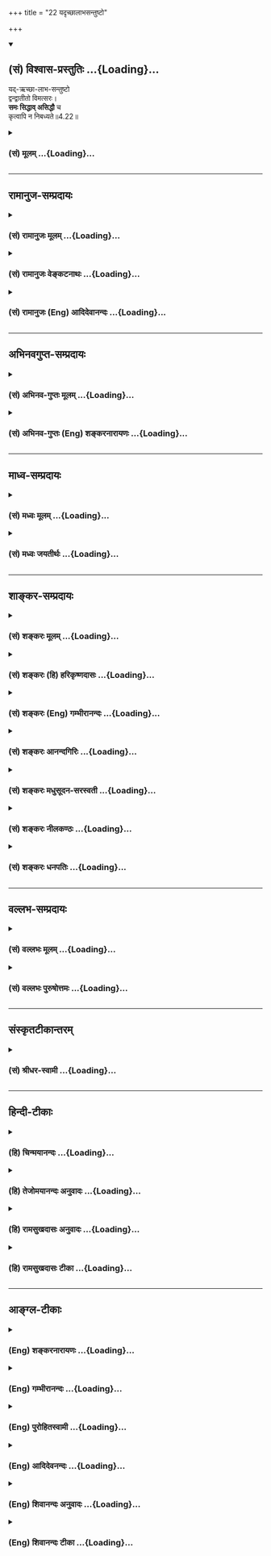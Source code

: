 +++
title = "22 यदृच्छालाभसन्तुष्टो"

+++
<div class="js_include" newlevelforh1="2" title="(सं) विश्वास-प्रस्तुतिः" unfilled url="/mahAbhAratam/vyAsaH/shlokashaH/06-bhIShma-parva/03-bhagavad-gItA-parva/saMskRtam/vishvAsa-prastutiH/04_jnAna-yogaH_brahmArp/22_yadRchChAlAbhasan.md">
<details open><summary><h2>(सं) विश्वास-प्रस्तुतिः ...{Loading}...</h2></summary>

यद्-ऋच्छा-लाभ-सन्तुष्टो  
द्वन्द्वातीतो विमत्सरः।  
**समः सिद्धाव् असिद्धौ** च  
कृत्वापि न निबध्यते॥4.22॥
</details>
</div>
<div class="js_include collapsed" newlevelforh1="3" title="(सं) मूलम्" unfilled url="/mahAbhAratam/vyAsaH/shlokashaH/06-bhIShma-parva/03-bhagavad-gItA-parva/saMskRtam/mUlam/04_jnAna-yogaH_brahmArp/22_yadRchChAlAbhasan.md">
<details><summary><h3>(सं) मूलम् ...{Loading}...</h3></summary>

यदृच्छालाभसन्तुष्टो द्वन्द्वातीतो विमत्सरः।  
समः सिद्धावसिद्धौ च कृत्वापि न निबध्यते।।4.22।।
</details>
</div>


_________________
## रामानुज-सम्प्रदायः
<div class="js_include collapsed" newlevelforh1="3" title="(सं) रामानुजः मूलम्" unfilled url="/mahAbhAratam/vyAsaH/shlokashaH/06-bhIShma-parva/03-bhagavad-gItA-parva/saMskRtam/rAmAnujaH/mUlam/04_jnAna-yogaH_brahmArp/22_yadRchChAlAbhasan.md">
<details><summary><h3>(सं) रामानुजः मूलम् ...{Loading}...</h3></summary>

।।4.22।। यदृच्छोपनतशरीरधारणहेतुवस्तुसन्तुष्टः द्वन्द्वातीतः
यावत्साधनसमाप्त्यवर्जनीयशीतोष्णादिसहः **विमत्सरः**
अनिष्टोपनिपातहेतुभूतस्वकर्मनिरूपेण परेषु विगतमत्सरः **समः सिद्धौ असिद्धौ
च** युद्वादिकर्मसु जयादिसिद्ध्यसिद्ध्योः समचित्तः कर्म एव **कृत्वा अपि**
ज्ञाननिष्ठां विना अपि **न निबध्यते** न संसारं प्रतिपद्यते।

</details>
</div>
<div class="js_include collapsed" newlevelforh1="3" title="(सं) रामानुजः वेङ्कटनाथः" unfilled url="/mahAbhAratam/vyAsaH/shlokashaH/06-bhIShma-parva/03-bhagavad-gItA-parva/saMskRtam/rAmAnujaH/venkaTanAthaH/04_jnAna-yogaH_brahmArp/22_yadRchChAlAbhasan.md">
<details><summary><h3>(सं) रामानुजः वेङ्कटनाथः ...{Loading}...</h3></summary>

  
  
।।4.22।। शारीरं कर्म कुर्वन् 4।21 इत्युक्ते
शरीरधारणार्थद्रव्यार्जनादिष्ववश्यं प्रवृत्तिः स्यात् ततश्चावर्जनीयाः
शस्त्रपातादिशीतोष्णमृदुपरुषादिस्पर्शाः तत्र च प्रवृत्तिविधातिषु क्रोधः
स्यात् विहतायां च प्रवृत्तौ मोघप्रयत्नतया सन्तापो लाभे प्रहर्षश्च
स्यातामिति कर्मयोग एवात्मदर्शनविरोधिसमस्तवैरिणामुत्थापकः प्रसज्यत इति
शङ्कानिरासाय दृष्टफलेष्वसङ्ग उच्यते यदृच्छेति श्लोकेन। तत्र
शरीरधारणाद्यर्थेषु साभिसन्धिकात्यन्तव्यापारनिवृत्तिपरं प्रथमपादं
व्याख्याति यदृच्छोपनतेति। समस्तव्यापारनिवृत्तौ विवक्षितायां
स्वयमुपनतानां निगरणादिव्यापारोऽपि निवृत्तः स्यात् अतो
व्याप्रियमाणस्यैवाभिसन्ध्यादिनिवृत्तिरिह विवक्षिता। एतेन यदा स्वयमेव
यत्किञ्चिच्छरीरधारणवस्त्वागमः तदा ततोऽतिशयितमाधुर्यादिविशिष्टेषु न
प्रवर्तितव्यमित्युपदिष्टं भवति। यावदित्यादिनामात्रास्पर्शास्तु 2।14
इत्यादि पूर्वप्रपञ्चितं स्मारितम्। अनिष्टेत्यादि यथा आतपादिहेतुषु
तपनादिषु स्वकर्मनिरूपणेन न क्रोधः यथा छत्रादिभिरातपनिवारणादिमात्रमेव
क्रियते तावदत्रापि कर्तव्यमिति भावः। युद्धादीत्यादिनासुखदुःखे समे कृत्वा
2।38सिद्ध्यसिद्ध्योः समो भूत्वा 2।48 इत्यादिकं स्मारितम्। कृत्वेत्यस्य
सामर्थ्यात्कर्मैवेत्युक्तम्। बन्धहेतौ सत्यपि न बध्यत इति विरोधव्युदासाय
अपिशब्दतात्पर्यमाह ज्ञाननिष्ठां विनेति।
कर्मयोगानुष्ठानपूर्वकस्वतन्त्रज्ञानयोगं विनाऽपीत्यर्थः। न निबध्यते
इत्यस्य कर्मणैव ज्ञाननिष्ठाफलसिद्धौ तात्पर्यमाहन संसारमिति।  
  

</details>
</div>
<div class="js_include collapsed" newlevelforh1="3" title="(सं) रामानुजः (Eng) आदिदेवानन्दः" unfilled url="/mahAbhAratam/vyAsaH/shlokashaH/06-bhIShma-parva/03-bhagavad-gItA-parva/saMskRtam/rAmAnujaH/english/AdidevAnandaH/04_jnAna-yogaH_brahmArp/22_yadRchChAlAbhasan.md">
<details><summary><h3>(सं) रामानुजः (Eng) आदिदेवानन्दः ...{Loading}...</h3></summary>

4.22 Content with whatever chance may bring for the maintenance of the body; 'rising above the pairs of opposites' means enduring cold, heat and such other experiences until one has completed the practice of Karma Yoga; 'free from ill-will;' i.e., free from ill-will towards others,
seeing his own Karma as the cause of his adversity; 'even-minded in success and failure,' i.e., even-minded at success like victory in war,
etc., and failure therein - such a person 'is not bound,' i.e., he does not fall into Samsara, though devoted to action without any exclusive practice of Jnana Yoga.

</details>
</div>


_________________
## अभिनवगुप्त-सम्प्रदायः
<div class="js_include collapsed" newlevelforh1="3" title="(सं) अभिनव-गुप्तः मूलम्" unfilled url="/mahAbhAratam/vyAsaH/shlokashaH/06-bhIShma-parva/03-bhagavad-gItA-parva/saMskRtam/abhinava-guptaH/mUlam/04_jnAna-yogaH_brahmArp/22_yadRchChAlAbhasan.md">
<details><summary><h3>(सं) अभिनव-गुप्तः मूलम् ...{Loading}...</h3></summary>

।।4.22।। यदृच्छेति। कृत्वापि न निबध्यते। कर्मकर्तरि प्रयोगः। स्वयमेव हि
आत्मानं बध्नाति फलवासनाकालुष्यमुपाददानः +++(N उपाददानः गृह्णानः)+++ इत्यर्थः
+++(S omits इत्यर्थः)+++। अन्यथा जडानां कर्मणां बन्धने स्वातन्त्र्यं न तथा
हृदयंगमम्।

</details>
</div>
<div class="js_include collapsed" newlevelforh1="3" title="(सं) अभिनव-गुप्तः (Eng) शङ्करनारायणः" unfilled url="/mahAbhAratam/vyAsaH/shlokashaH/06-bhIShma-parva/03-bhagavad-gItA-parva/saMskRtam/abhinava-guptaH/english/shankaranArAyaNaH/04_jnAna-yogaH_brahmArp/22_yadRchChAlAbhasan.md">
<details><summary><h3>(सं) अभिनव-गुप्तः (Eng) शङ्करनारायणः ...{Loading}...</h3></summary>

4.22 Yadrccha-etc. He does not get bound even when he acts : Here
nibadhyate 'gets bound' is a usage of transitive verb with its object
functioning as the subject. \[Hence\] the meaning is : The Self binds
Itself by undertaking the dirt of mental impressions for fruits \[of
action\]. Otherwise \[the usage would amount to attribute\] freedom of
actions to the insentient in binding \[the Self\] - a proposition which
is not a very happy one.

</details>
</div>


_________________
## माध्व-सम्प्रदायः
<div class="js_include collapsed" newlevelforh1="3" title="(सं) मध्वः मूलम्" unfilled url="/mahAbhAratam/vyAsaH/shlokashaH/06-bhIShma-parva/03-bhagavad-gItA-parva/saMskRtam/madhvaH/mUlam/04_jnAna-yogaH_brahmArp/22_yadRchChAlAbhasan.md">
<details><summary><h3>(सं) मध्वः मूलम् ...{Loading}...</h3></summary>

।।4.22।। यतचित्तात्मनो लक्षणमाह यदृच्छालाभेति। कथं द्वन्द्वातीतत्वं इति
आह समः सिद्धाविति।

</details>
</div>
<div class="js_include collapsed" newlevelforh1="3" title="(सं) मध्वः जयतीर्थः" unfilled url="/mahAbhAratam/vyAsaH/shlokashaH/06-bhIShma-parva/03-bhagavad-gItA-parva/saMskRtam/madhvaH/jayatIrthaH/04_jnAna-yogaH_brahmArp/22_yadRchChAlAbhasan.md">
<details><summary><h3>(सं) मध्वः जयतीर्थः ...{Loading}...</h3></summary>

।।4.22।। कामादिवर्जने यदृच्छालाभसन्तुष्टत्वादिकमर्थात्सिद्धम्
तत्किमर्थमुच्यत इत्यत आह **यते**ति। द्वन्द्वातीत इत्युक्तमेवसमः
सिद्धावसिद्धौ च इत्यनेनोच्यत इत्यत आह **कथमि**ति किम्प्रकारकं इत्यर्थः।
इति जिज्ञासायामिति शेषः। व्याख्यानव्याख्येयत्वेन न पुनरुक्तिदोष
इत्यर्थः।

</details>
</div>


_________________
## शाङ्कर-सम्प्रदायः
<div class="js_include collapsed" newlevelforh1="3" title="(सं) शङ्करः मूलम्" unfilled url="/mahAbhAratam/vyAsaH/shlokashaH/06-bhIShma-parva/03-bhagavad-gItA-parva/saMskRtam/shankaraH/mUlam/04_jnAna-yogaH_brahmArp/22_yadRchChAlAbhasan.md">
<details><summary><h3>(सं) शङ्करः मूलम् ...{Loading}...</h3></summary>

।।4.22)**यदृच्छालाभसंतुष्टः** अप्रार्थितोपनतो लाभो यदृच्छालाभः तेन
संतुष्टः संजातालंप्रत्ययः। **द्वन्द्वातीतः** द्वन्द्वैः शीतोष्णादिभिः
हन्यमानोऽपि अविषण्णचित्तः द्वन्द्वातीतः उच्यते। **विमत्सरः** विगतमत्सरः
निर्वैरबुद्धिः **समः** तुल्यः यदृच्छालाभस्य **सिद्धौ** **असिद्धौ च।** यः
एवंभूतो यतिः अन्नादेः शरीरस्थितिहेतोः लाभालाभयोः समः हर्षविषादवर्जितः
कर्मादौ अकर्मादिदर्शी यथाभूतात्मदर्शननिष्ठः सन् शरीरस्थितिमात्रप्रयोजने
भिक्षाटनादिकर्मणि शरीरादिनिर्वर्त्ये नैव किञ्चित् करोम्यहम् गुणा गुणेषु
वर्तन्ते (गीता 3.28) इत्येवं सदा संपरिचक्षाणः आत्मनः कर्तृत्वाभावं
पश्यन्नैव किञ्चित् भिक्षाटनादिकं कर्म करोति लोकव्यवहारसामान्यदर्शनेन तु
लौकिकैः आरोपितकर्तृत्वे भिक्षाटनादौ कर्मणि कर्ता भवति। स्वानुभवेन तु
शास्त्रप्रमाणादिजनितेन अकर्तैव। स एवं पराध्यारोपितकर्तृत्वः
शरीरस्थितिमात्रप्रयोजनं भिक्षाटनादिकं कर्म **कृत्वापि** न **निबध्यते**
बन्धहेतोः कर्मणः सहेतुकस्य ज्ञानाग्निना दग्धत्वात् इति उक्तानुवाद एव
एषः।।  
  
त्यक्त्वा कर्मफलासङ्गम् (गीता 4.20) इत्यनेन श्लोकेन यः प्रारब्धकर्मा सन्
यदा निष्क्रियब्रह्मात्मदर्शनसंपन्नः स्यात् तदा तस्य आत्मनः
कर्तृकर्मप्रयोजनाभावदर्शिनः कर्मपरित्यागे प्राप्ते कुतश्चिन्निमित्तात्
तदसंभवे सति पूर्ववत् तस्मिन् कर्मणि अभिप्रवृत्तस्य अपि नैव किञ्चित्
करोति सः इति कर्माभावः प्रदर्शितः। यस्य एवं कर्माभावो दर्शितः तस्यैव

</details>
</div>
<div class="js_include collapsed" newlevelforh1="3" title="(सं) शङ्करः (हि) हरिकृष्णदासः" unfilled url="/mahAbhAratam/vyAsaH/shlokashaH/06-bhIShma-parva/03-bhagavad-gItA-parva/saMskRtam/shankaraH/hindI/harikRShNadAsaH/04_jnAna-yogaH_brahmArp/22_yadRchChAlAbhasan.md">
<details><summary><h3>(सं) शङ्करः (हि) हरिकृष्णदासः ...{Loading}...</h3></summary>

।।4.22।। जिसने समस्त संग्रहका त्याग कर दिया है ऐसे संन्यासीके पास
शरीरनिर्वाहके कारणरूप अन्नादिका संग्रह नहीं होता इसलिये उसको
याचनादिद्वारा शरीरनिर्वाह करनेकी योग्यता प्राप्त हुई। इसपर बिना याचना
किये बिना संकल्पके अथवा बिना इच्छा किये प्राप्त हुए इत्यादि वचनोंसे जो
शास्त्रमें संन्यासीके शरीरनिर्वाहके लिये अन्नादिकी प्राप्तिके द्वार
बतलाये गये हैं उनको प्रकट करते हुए कहते हैं जो बिना माँगे अपनेआप मिले
हुए पदार्थसे संतुष्ट है अर्थात् उसीमें जिसके मनका यह भाव हो जाता है
कियही पर्याप्त है जो द्वन्द्वोंसे अतीत है अर्थात् शीतउष्ण आदि
द्वन्द्वोंसे सताये जानेपर भी जिसके चित्तमें विषाद नहीं होता जो ईर्ष्यासे
रहित अर्थात् निर्वैरबुद्धिवाला है और जो अपनेआप प्राप्त हुए लाभकी
सिद्धिअसिद्धिमें भी सम रहता है जो ऐसा शरीरस्थितिके हेतुरूप अन्नादिके
प्राप्त होने या न होनेमें भी हर्षशोकसे रहित समदर्शी है और कर्मादिमें
अकर्मादि देखनेवाला यथार्थ आत्मदर्शननिष्ठ एवं शरीरस्थितिमात्रके लिये किये
जानेवाले और शरीरादिद्वारा होनेवाले भिक्षाटनादि कर्मोंमें भी मैं कुछ नहीं
करता गुण ही गुणोंमें बर्त रहे हैं इस प्रकार सदा देखनेवाला है वह यति
अपनेमें कर्तापनका अभाव देखनेसे अर्थात् आत्माको अकर्ता समझ लेनेसे
वास्तवमें भिक्षाटनादि कुछ भी कर्म नहीं करता है। ऐसा पुरुष लोकव्यवहारकी
साधारण दृष्टिसे तो सांसारिक पुरुषोंद्वारा आरोपित किये हुए कर्तापनके कारण
भिक्षाटनादि कर्मोंका कर्ता होता है। परंतु शास्त्रप्रमाण आदिसे उत्पन्न
अपने अनुभवसे ( वस्तुतः ) वह अकर्ता ही रहता है। इस प्रकार दूसरोंद्वारा
जिसपर कर्तापनका अध्यारोप किया गया है ऐसा वह पुरुष शरीरनिर्वाहमात्रके
लिये किये जानेवाले भिक्षाटनादि कर्मोंको करता हुआ भी नहीं बँधता क्योंकि
ज्ञानरूप अग्निद्वारा उसके ( समस्त ) बन्धनकारक कर्म हेतुसहित भस्म हो चुके
हैं। यह पहले कहे हुएका ही अनुवादमात्र है।

</details>
</div>
<div class="js_include collapsed" newlevelforh1="3" title="(सं) शङ्करः (Eng) गम्भीरानन्दः" unfilled url="/mahAbhAratam/vyAsaH/shlokashaH/06-bhIShma-parva/03-bhagavad-gItA-parva/saMskRtam/shankaraH/english/gambhIrAnandaH/04_jnAna-yogaH_brahmArp/22_yadRchChAlAbhasan.md">
<details><summary><h3>(सं) शङ्करः (Eng) गम्भीरानन्दः ...{Loading}...</h3></summary>

4.22 Yadrccha-labha-santustah, remaining satisfied with what comes
unasked for-yadrccha-labha means coming to possess something without
having prayed for it; feeling contented with that-.
Dvandva-atitah,having transcended the dualities-one is said to be beyond
dualities when his mind is not distressed even when afflicted by such
opposites as heat and cold, etc.-. Vimatsarah, being free from spite,
from the idea of enmity; and samah, eipoised; siddhau ca asiddhau, is
success and failure, with regard to things that come unasked for-. The
monk who is such, who is eipoised, not delighted or sorrowful in getting
or not getting food etc. for the sustenance of the body, who sees
inaction etc. in action etc., who is ever poised in the realization of
the Self as It is, who, with regard to the activities accomplished by
the body etc. in the course of going about for alms etc. for the bare
maintenance of the body, is ever clearly conscious of the fact, 'I
certainly do not anything; the organs act on the objects of the organs'
(see 5.8; 3.28), he, realizing the absence of agentship in the Self,
certainly does not do any actions like going about for alms etc. But
when, abserving similarly with common human behaviour, agentship is
attributed to him by ordinary poeple, then he (apparently) becomes an
agent with regard to such actions as moving about for alms etc. However,
from the standpoint of his own realization which has arisen from the
valid means of knowledge presented in the scriptures, he is surely not
an agent. He, to whom is thus ascribed agentship by others, na
nibadhyate, is not bound; api, even; krtva, by performing such actions
as moving about for alms merely for the maintenance of the body, because
action which is a source of bondage has been burnt away along with its
cause by the fire of wisdom. Thus, this is only a restatement of what
has been said earilier. When a person who has already started works
becomes endowed with the realization of the identity of the Self with
the actionless Brahman, then it follows that in the case of that man,
who has experienced the absence of agentship, actions and purposes in
the Self, actions become relinished. But if this becomes impossible for
some reason and he continues to be engaged in those acitons as before,
still he certainly does not do anything. This absence of action has been
shown in the verse, 'Having given up attachment to the results of
action৷৷.' (20). Of that very person with regard to whom has been shown
the absence of aciton-

</details>
</div>
<div class="js_include collapsed" newlevelforh1="3" title="(सं) शङ्करः आनन्दगिरिः" unfilled url="/mahAbhAratam/vyAsaH/shlokashaH/06-bhIShma-parva/03-bhagavad-gItA-parva/saMskRtam/shankaraH/AnandagiriH/04_jnAna-yogaH_brahmArp/22_yadRchChAlAbhasan.md">
<details><summary><h3>(सं) शङ्करः आनन्दगिरिः ...{Loading}...</h3></summary>

।।4.22।। पूर्वश्लोकेन संगतिं दर्शयन्नुत्तरश्लोकमुत्थापयति **त्यक्तेति।**
अन्नादेरित्यादिशब्देन पादुकाच्छादनादि गृह्यते याचनादिनेत्यादिपदेन
सेवाकृष्याद्युपादीयते भिक्षाटनार्थमुद्योगात्प्राक्काले केनापि योग्येन
निवेदितं भैक्ष्यमयाचितमभिशस्तं पतितं च वर्जयित्वा संकल्पमन्तरेण पञ्चभ्यः
सप्तभ्यो वा गृहेभ्यः समानीतं भैक्ष्यमसंक्लृप्तसिद्धमन्नं भक्तजनैः
स्वसमीपमुपानीतमुपपन्नं यदृच्छया। स्वकीयप्रयत्नव्यतिरेकेणेति यावत्।
आदिशब्देनमाधूकरमसंक्लृप्तं प्राक्प्रणीतमयाचितम्। तत्तत्कालोपपन्नं च
भैक्ष्यं पञ्चविधं स्मृतम् इत्यादि गृह्यते। आविष्कुर्वन्निदं वाक्यमाहेति
योजनीयम्। परोत्कर्षामर्षपूर्विका स्वस्योत्कर्षाभिवाञ्छा विगता यस्मादिति
व्युत्पत्तिमाश्रित्य विवक्षितमर्थमाह **निर्वैरेति।** संक्षेपतो
दर्शितमर्थं विशदयति **य एवंभूत इति।** तथापि प्रकृतस्य यतेर्भिक्षाटनादौ
कर्तृत्वं प्रतिभाति तदभावे भिक्षाटनाद्यभावेन
जीवनाभावप्रसङ्गादित्याशङ्क्याह **लोकेति।** लौकिकैरविवेकिभिः सह
व्यवहारस्य स्नानाचमनभोजनादिलक्षणस्य विदुषापि सामान्येन दर्शनात्तदनुसारेण
लौकिकैरध्यारोपितकर्तृत्वभोक्तृत्वाद्विद्वानपि लोकदृष्ट्या भिक्षाटनादौ
कर्तृत्वमनुभवतीत्यर्थः। कथं तर्हि तस्याकर्तृत्वं तत्राह
**स्वानुभवेनेति।** यदृच्छेत्यादिपादत्रयं व्याख्याय
कृत्वापीत्यादिचतुर्थपादं व्याचष्टे **स** **एवमिति।** भिक्षाटनादिना
प्रातिभासिकेन कर्मणा विदुषो बद्धत्वाभावेऽपि कर्मान्तरेण निबद्धत्वं
भविष्यतीत्याशङ्क्याह **बन्धेति।** ज्ञानाग्निदग्धत्वादित्येवं शारीरं
केवलमित्यादावुक्तस्यायमनुवाद इति योजना। यथोक्तस्य कर्मणो युक्त्या
महाविरोधाभ्युपगमसूचनार्थोऽपिशब्दः।

</details>
</div>
<div class="js_include collapsed" newlevelforh1="3" title="(सं) शङ्करः मधुसूदन-सरस्वती" unfilled url="/mahAbhAratam/vyAsaH/shlokashaH/06-bhIShma-parva/03-bhagavad-gItA-parva/saMskRtam/shankaraH/madhusUdana-sarasvatI/04_jnAna-yogaH_brahmArp/22_yadRchChAlAbhasan.md">
<details><summary><h3>(सं) शङ्करः मधुसूदन-सरस्वती ...{Loading}...</h3></summary>

।।4.22।। त्यक्तसर्वपरिग्रहस्य यतेः शरीरस्थितिमात्रप्रयोजनं
कर्माभ्यनुज्ञातं
तत्रान्नाच्छादनादिव्यतिरेकेणशरीरस्थितेरसंभवाद्याञ्चादिनापि
स्वप्रयत्नेनान्नादिकं संपाद्यमिति प्राप्ते नियमायाह
शास्त्राननुमतप्रयत्नव्यतिरेको यदृच्छा तयैव यो लाभोऽन्नाच्छादनादेः
शास्त्रानुमतस्य स यदृच्छालाभस्तेन संतुष्टस्तदधिकतृष्णारहितः। तथाच
शास्त्रंभैक्षं चरेत् इति प्रकृत्यअयाचितसंक्लृप्तमुपपन्नं यदृच्छया इति
याञ्चासंकल्पादिप्रयत्नं वारयति। मनुरपिनचोत्पातनिमित्ताभ्यां न
नक्षत्राङ्गविद्यया। नानुशासनवादाभ्यां भिक्षां लिप्सेत कर्हिचित्।। इति।
यतयो भिक्षार्थं ग्रामं विशन्तीत्यादिशास्त्रानुमतस्तु प्रयत्नः कर्तव्य
एव। एवं लब्धव्यमपि शास्त्रनियतमेवकौपीनयुगलं वासः कन्थां शीतनिवारिणीम्।
पादुके चापि गृह्णीयात्कुर्यान्नान्यस्य संग्रहम्।। इत्यादि। एवमन्यदपि
विधिनिषेधरूपं शास्त्रमूह्यम्। ननु स्वप्रयत्नमन्तरेणालाभे
शीतोष्णादिपीडितः कथं जीवेदतआह द्वन्द्वातीतः द्वन्द्वानि
क्षुत्पिपासाशीतोष्णवर्षादीनि अतीतोऽतिक्रान्तः समाधिदशायां
तेषामस्फुरणात्। व्युत्थानदशायां स्फुरणेऽपि
परमानन्दाद्वितीयाकर्त्रभोक्त्रात्मप्रत्ययेन बाधात्
तैऽर्द्वन्द्वैरुपहन्यमानोऽप्यक्षुभितचित्तः। अतएव परस्य लाभे स्वस्यालाभे
च विमत्सरः। परोत्कर्षासहनपूर्विका स्वोत्कर्षवाञ्छा
मत्सरस्तद्रहितोऽद्वितीयात्मदर्शनेन निर्वैरबुद्धिः। अतएव समस्तुल्यो
यदृच्छालाभस्य सिद्धावसिद्धौ च सिद्धौ न हृष्टः नाप्यसिद्धौ विषण्णः स
स्वानुभवेनाकर्तैव परैरारोपितकर्तृत्वः शरीरस्थितिमात्रप्रयोजनं
भिक्षाटनादिरूपं कर्म कृत्वापि न निबध्यते बन्धहेतोः सहेतुकस्य कर्मणो
ज्ञानाग्निना दग्धत्वादिति पूर्वोक्तानुवादः।

</details>
</div>
<div class="js_include collapsed" newlevelforh1="3" title="(सं) शङ्करः नीलकण्ठः" unfilled url="/mahAbhAratam/vyAsaH/shlokashaH/06-bhIShma-parva/03-bhagavad-gItA-parva/saMskRtam/shankaraH/nIlakaNThaH/04_jnAna-yogaH_brahmArp/22_yadRchChAlAbhasan.md">
<details><summary><h3>(सं) शङ्करः नीलकण्ठः ...{Loading}...</h3></summary>

।।4.22।। ननु सपरिग्रहः कुटुम्बभरणव्यग्रतया कथं
वित्तव्ययायाससाध्यान्यग्निहोत्रादीन्यनुतिष्ठेदित्याशङ्क्याह
**यदृच्छेति।** यदृच्छया अप्रार्थितोपनतो लाभो यदृच्छालाभस्तेन संतुष्टः।
तथाहि ऋतामृताभ्यां जीवनं ब्राह्मणस्य विधाय व्याख्यातंऋतमुञ्छशिलं
प्रोक्तममृतं स्यादयाचितम् इति। द्वन्द्वातीतो बहुलाभेऽलाभे वा
सुखदुःखाद्यतीतः। विमत्सरः परस्य लाभं दृष्ट्वा संतापहीनः। समो
यदृच्छालाभेनैवेष्टिपशुचातुर्मास्यादेर्नित्यकर्मणः सिद्धावसिद्धौ वा समो
निर्विकार एवंभूत इष्ट्यादीनि कृत्वापि तत्फलेन स्वर्गादिना न निबध्यते।
अपिशब्दात्तज्जेन प्रत्यवायेन न निबध्यते। बन्धहेतोः
कर्मणस्तत्त्वज्ञानेनैव दाहात्। तथा च
स्मृतिःन्यायागतधनस्तत्त्वज्ञाननिष्ठोऽतिथिप्रियः। श्राद्धकृत्सत्यवादी च
गृहस्थोऽपि विमुच्यते। इति। भाष्ये त्वयं श्लोकः संन्यासिपरत्वेनैव
व्याख्यातः।

</details>
</div>
<div class="js_include collapsed" newlevelforh1="3" title="(सं) शङ्करः धनपतिः" unfilled url="/mahAbhAratam/vyAsaH/shlokashaH/06-bhIShma-parva/03-bhagavad-gItA-parva/saMskRtam/shankaraH/dhanapatiH/04_jnAna-yogaH_brahmArp/22_yadRchChAlAbhasan.md">
<details><summary><h3>(सं) शङ्करः धनपतिः ...{Loading}...</h3></summary>

।।4.22।। ननु त्यक्तसर्वपरिग्रहस्य यतेः अन्नादेः शरीरस्थितिहेतोः
परिग्रहाभावात् याचनादिना शरीरस्थितिः
कर्तव्येत्याशङ्क्यअयाचितमसंक्लृप्तमुपपन्नं यदृच्छया इति
वचनानुरोधेनोत्तरमाह **यदृच्छेति।** अप्रार्थितोऽप्रयत्नो लाभो यदृच्छालाभः
तेन संतुष्टः संजातालंप्रत्ययः। द्वन्द्वैः शीतोष्णादिभिः
स्वप्रयत्नमन्तरेण वस्त्राद्यलाभे पीड्यमानोऽप्यखिन्नचित्तः द्वन्द्वातीतः
अतएव परस्य कौपीनाच्छादनलाभेन परोत्कर्षासहनरुपमंत्सरशून्यः। निर्वैर
इत्यर्थः। समस्तुल्यो यदृच्छालाभस्य सिद्धावसिद्धौ च हर्षविषादरहित
इत्यर्थः। यतयो भिक्षार्थं ग्रामं प्रविशन्तिविधूमे सन्नमुसले व्यङ्गारे
भुक्तवज्जने। अतीत पात्रसंचारे भिक्षां लिप्सेत वै मुनिः। कौपीनयुगुलं वासः
कन्थां शीतनिवारिणीम्। पादुके चापि गृह्णीयात्कुर्यान्नान्यस्य संग्रहम्।।
इत्यादिशास्त्राल्लोकदृष्ट्या भिक्षाटनादिकं शरीरस्थितिमात्रप्रयोजनं कर्म
कृत्वापि कर्मादावकर्मादिदर्शी यथा भूतात्मज्ञाननिष्ठः कृत्वापि न निबध्यते
बन्धहेतोः सहेतुकस्य कर्मणः ज्ञानाग्निना दग्धत्वादित्युक्तानुवादः।
यत्त्वन्ये ननु सपरिग्रहः कुटुम्बभरणव्यग्रचित्ततया कथं
व्ययायासमाध्याग्निहोत्रादीन्यनुतिष्ठेदित्याशङ्क्याह। यदृच्छालाभसंतुष्टः
द्वन्द्वातीतो बहुलाभेऽलाभे वा सुखदुःखाद्यतीतः परस्य लाभं दृष्टवा
संतापहीनः समः यदृच्छालाभेनैव इष्टिपशुचातुर्मास्यादेर्नित्यात्कर्मणः
सिद्धावसिद्धौ च समः निर्विकारः एवंभूत इष्ट्यादीनि कृत्वापि तन्मूलेन
स्वर्गादिना न निबध्यते। अपिशब्दात्तज्जेन प्रत्यवायेन न निबध्यते।
बन्धहेतोः कर्मणस्तत्त्वज्ञानेनैव दाहात्। तथाच
स्मृतिःन्यायागतधनस्तत्त्वज्ञाननिष्ठोऽतिथिप्रियः। श्राद्धकृत्सत्यवादी च
गृहस्थोऽपि विमुच्यते।। इति व्याचख्युः तदसंगतम्। उक्तरीत्या
त्यक्तसर्वपरिग्रहस्य यतेः पूर्वश्लोकेन
वर्णनौचित्येनैवमुत्थापनस्यानौचित्यात्। शङ्कानुरुपस्य
श्लोकाक्षरैरुत्तरस्याप्रतीतेश्च। तस्मादनेन श्लोकेन परिग्रहरहितस्यैव
वर्णनं न्याय्यमिति दिक्।

</details>
</div>


_________________
## वल्लभ-सम्प्रदायः
<div class="js_include collapsed" newlevelforh1="3" title="(सं) वल्लभः मूलम्" unfilled url="/mahAbhAratam/vyAsaH/shlokashaH/06-bhIShma-parva/03-bhagavad-gItA-parva/saMskRtam/vallabhaH/mUlam/04_jnAna-yogaH_brahmArp/22_yadRchChAlAbhasan.md">
<details><summary><h3>(सं) वल्लभः मूलम् ...{Loading}...</h3></summary>

।।4.22।। यतः यदृच्छेति। सिद्धावसिद्धौ च सम इति पूर्वोक्तसाङ्ख्ययोगार्थः
प्रदर्शितः न निबद्ध्यत इति अकर्मत्वं सूचितम्।

</details>
</div>
<div class="js_include collapsed" newlevelforh1="3" title="(सं) वल्लभः पुरुषोत्तमः" unfilled url="/mahAbhAratam/vyAsaH/shlokashaH/06-bhIShma-parva/03-bhagavad-gItA-parva/saMskRtam/vallabhaH/puruShottamaH/04_jnAna-yogaH_brahmArp/22_yadRchChAlAbhasan.md">
<details><summary><h3>(सं) वल्लभः पुरुषोत्तमः ...{Loading}...</h3></summary>

  
  
।।4.22।। अथ उत्कृष्टज्ञानेऽपि फलेच्छारहितं कर्म न बन्धकमित्याह यदृच्छेति।
यदृच्छालाभसन्तुष्टः भगवदिच्छालाभसन्तुष्ट द्वन्द्वातीतः सुखदुःखसमः
विमत्सरः दुष्टवचनजक्षोभादिरहितः सिद्धौ यथोक्तकर्मसिद्धौ
फलोन्मुखत्वादानन्दरहितः च पुनः असिद्धौ फलोन्मुखत्वाद्दुःखरहितः समः कर्म
कृत्वाऽपि तेन कर्मणा न निबद्ध्यते।  
  

</details>
</div>


_________________
## संस्कृतटीकान्तरम्
<div class="js_include collapsed" newlevelforh1="3" title="(सं) श्रीधर-स्वामी" unfilled url="/mahAbhAratam/vyAsaH/shlokashaH/06-bhIShma-parva/03-bhagavad-gItA-parva/saMskRtam/shrIdhara-svAmI/04_jnAna-yogaH_brahmArp/22_yadRchChAlAbhasan.md">
<details><summary><h3>(सं) श्रीधर-स्वामी ...{Loading}...</h3></summary>

।।4.22।। किंच **यदृच्छेति।** अप्रार्थितोपस्थितो लाभो यदृच्छालाभः। तेन
संतुष्टः। द्वन्द्वानि शीतोष्णादीन्यतीतोऽतिक्रान्तः। तत्सहनशील इत्यर्थः।
विमत्सरो निर्वैरः। यदृच्छालाभस्यापि सिद्धावसिद्धौ च समो हर्षविषादरहितः।
य एवंभूतः स पूर्वोत्तरभूमिकयोर्यथायथं विहितं स्वाभाविकं वा कर्म कृत्वापि
न बन्धं प्राप्नोति।

</details>
</div>


_________________
## हिन्दी-टीकाः
<div class="js_include collapsed" newlevelforh1="3" title="(हि) चिन्मयानन्दः" unfilled url="/mahAbhAratam/vyAsaH/shlokashaH/06-bhIShma-parva/03-bhagavad-gItA-parva/hindI/chinmayAnandaH/04_jnAna-yogaH_brahmArp/22_yadRchChAlAbhasan.md">
<details><summary><h3>(हि) चिन्मयानन्दः ...{Loading}...</h3></summary>

।।4.22।। अहंकार से परे आत्मस्वरूप में स्थित पुरुष इच्छा तथा फलासक्ति से
प्रेरित होकर कर्म नहीं करता। कर्मों को करने से प्राप्त फल से ही वह
सन्तुष्ट रहता है। अहंकाररहित अवस्था का अर्थ है अन्तकरण पर पूर्ण संयम।
स्वभाविक ही शीतउष्ण सिद्धिअसिद्धि सुखदुख इत्यादि द्वन्द्वात्मक अनुभव उसे
व्यथित नहीं कर सकते क्योंकि वे सब मन की बाह्यजगत् के साथ होने वाली
प्रतिक्रियायें मात्र हैं। मन के प्रभावहीन होने पर बुद्धि अपने पूर्वाग्रह
ईर्ष्या और मत्सर आदि से ज्ञानी पुरुष को प्रभावित नहीं कर सकती। सामान्यत
सिद्धि में हमें हर्षातिरेक और असिद्धि में अत्यन्त विषाद होता है। परन्तु
जब अविद्याजनित अहंकार पूर्णरूप से दैवी स्वरूप को प्राप्त हो जाता है तब
वह पुरुष सफलता और असफलता में समान भाव से स्थित रहता है। ऐसा ज्ञानी पुरुष
कर्म करके भी कर्मफलों से नहीं बंधता। जब आत्मज्ञानी पुरुष हमारे मध्य रहता
हुआ कर्म करता है तब उसका व्यवहार सामान्य जनों के समान ही प्रतीत होता है
तथापि उसके कर्मों में एक विशेष शक्ति और प्रभाव दिखाई पड़ता है जो उसे
कर्मक्षेत्र में सामान्य से कहीं अधिक सफलता प्रदान करता है। श्रीकृष्ण के
कथनानुसार ऐसे पुरुष को कर्मों का बंधन नहीं होता। सामान्य जनों को ज्ञानी
पुरुष की इस उपलब्धि को समझने में कठिनाई होती है। जिस दैवी प्रेरणा एवं
भावना से ज्ञानी पुरुष जगत् में कर्म करता है उसका वर्णन भगवान् अगले
श्लोकों में करते हैं

</details>
</div>
<div class="js_include collapsed" newlevelforh1="3" title="(हि) तेजोमयानन्दः अनुवादः" unfilled url="/mahAbhAratam/vyAsaH/shlokashaH/06-bhIShma-parva/03-bhagavad-gItA-parva/hindI/tejomayAnandaH/anuvAdaH/04_jnAna-yogaH_brahmArp/22_yadRchChAlAbhasan.md">
<details><summary><h3>(हि) तेजोमयानन्दः अनुवादः ...{Loading}...</h3></summary>

।।4.22।। यदृच्छया (अपने आप) जो कुछ प्राप्त हो उसमें ही सन्तुष्ट रहने
वाला, द्वन्द्वों से अतीत तथा मत्सर से रहित, सिद्धि व असिद्धि में समभाव
वाला पुरुष कर्म करके भी नहीं बन्धता है।।

</details>
</div>
<div class="js_include collapsed" newlevelforh1="3" title="(हि) रामसुखदासः अनुवादः" unfilled url="/mahAbhAratam/vyAsaH/shlokashaH/06-bhIShma-parva/03-bhagavad-gItA-parva/hindI/rAmasukhadAsaH/anuvAdaH/04_jnAna-yogaH_brahmArp/22_yadRchChAlAbhasan.md">
<details><summary><h3>(हि) रामसुखदासः अनुवादः ...{Loading}...</h3></summary>

।।4.22।। जो (कर्मयोगी) फल की इच्छा के बिना, अपने-आप जो कुछ मिल जाय,
उसमें सन्तुष्ट रहता है और जो ईर्ष्यासे रहित, द्वन्द्वोंसे अतीत तथा
सिद्धि और असिद्धिमें सम है, वह कर्म करते हुए भी उससे नहीं बँधता।

</details>
</div>
<div class="js_include collapsed" newlevelforh1="3" title="(हि) रामसुखदासः टीका" unfilled url="/mahAbhAratam/vyAsaH/shlokashaH/06-bhIShma-parva/03-bhagavad-gItA-parva/hindI/rAmasukhadAsaH/TIkA/04_jnAna-yogaH_brahmArp/22_yadRchChAlAbhasan.md">
<details><summary><h3>(हि) रामसुखदासः टीका ...{Loading}...</h3></summary>

4.22।।***व्याख्या--*'यदृच्छालाभसंतुष्टः'--**कर्मयोगी निष्कामभावपूर्वक
साङ्गोपाङ्ग रीतिसे सम्पूर्ण कर्तव्य-कर्म करता है। फल-प्राप्तिका उद्देश्य
न रखकर कर्म करनेपर फलके रूपमें उसे अनुकूलता या प्रतिकूलता, लाभ या हानि,
मान या अपमान, स्तुति या निन्दा आदि जो कुछ मिलता है, उससे उसके
अन्तःकरणमें कोई असन्तोष पैदा नहीं होता। जैसे, वह व्यापार करता है तो उसे
व्यापारमें लाभ हो अथवा हानि उसके अन्तःकरणपर उसका कोई असर नहीं पड़ता। वह
हरेक परिस्थितिमें समानरूपसे सन्तुष्ट रहता है; क्योंकि उसके मनमें फलकी
इच्छा नहीं होती। तात्पर्य यह है कि व्यापारमें उसे लाभ-हानिका ज्ञान तो
होता है तथा वह उसके अनुसार यथोचित चेष्टा भी करता है, पर परिणाममें वह
सुखी-दुःखी नहीं होता। यदि साधकके अन्तःकरणपर अनुकूलता-प्रतिकूलताका थोड़ा
असर पड़ भी जाय, तो भी उसे घबराना नहीं चाहिये; क्योंकि साधकके अन्तःकरणमें
वह प्रभाव स्थायी नहीं रहता, शीघ्र मिट जाता है। उपर्युक्त पदोंमें आया
'लाभ' शब्द प्राप्तिके अर्थमें है, जिसके अनुसार केवल लाभ या अनुकूलताका
मिलना ही 'लाभ' नहीं है, प्रत्युत लाभ-हानि, अनुकूलता-प्रतिकूलता आदि जो
कुछ प्राप्त हो जाय, वह सब 'लाभ' ही है।  
  
**'विमत्सरः'--**कर्मयोगी सम्पूर्ण प्राणियोंके साथ अपनी एकता मानता
है--**'सर्वभूतात्मभूतात्मा'** (गीता 5। 7)। इसलिये उसका किसी भी प्राणीसे
किञ्चिन्मात्र भी ईर्ष्याका भाव नहीं रहता।**'विमत्सरः'** पद अलगसे देनेका
भाव यह है कि अपनेमें किसी प्राणीके प्रति किञ्चिन्मात्र भी ईर्ष्याका भाव
न आ जाय, इस विषयमें कर्मयोगी बहुत सावधान रहता है। कारण कि कर्मयोगीकी
सम्पूर्ण क्रियाएँ प्राणिमात्रके हितके लिये ही होती हैं; अतः यदि उसमें
किञ्चिन्मात्र भी ईर्ष्याका भाव होगा, तो उसकी सम्पूर्ण क्रियाएँ दूसरोंके
हितके लिये नहीं हो सकेंगी।

</details>
</div>


_________________
## आङ्ग्ल-टीकाः
<div class="js_include collapsed" newlevelforh1="3" title="(Eng) शङ्करनारायणः" unfilled url="/mahAbhAratam/vyAsaH/shlokashaH/06-bhIShma-parva/03-bhagavad-gItA-parva/english/shankaranArAyaNaH/04_jnAna-yogaH_brahmArp/22_yadRchChAlAbhasan.md">
<details><summary><h3>(Eng) शङ्करनारायणः ...{Loading}...</h3></summary>

4.22. Remaining contended wiht the gain brought by chance, transcending the dualities (pairs of opposites), entertaining no jealously, and remaning eal in success and in failure, he does not get bound, even when he acts.

</details>
</div>
<div class="js_include collapsed" newlevelforh1="3" title="(Eng) गम्भीरानन्दः" unfilled url="/mahAbhAratam/vyAsaH/shlokashaH/06-bhIShma-parva/03-bhagavad-gItA-parva/english/gambhIrAnandaH/04_jnAna-yogaH_brahmArp/22_yadRchChAlAbhasan.md">
<details><summary><h3>(Eng) गम्भीरानन्दः ...{Loading}...</h3></summary>

4.22 Remaining satisfied with what comes unasked for, having transcended the dualities, being free from spite, and eipoised under success and failure, he is not bound even by performing actions.

</details>
</div>
<div class="js_include collapsed" newlevelforh1="3" title="(Eng) पुरोहितस्वामी" unfilled url="/mahAbhAratam/vyAsaH/shlokashaH/06-bhIShma-parva/03-bhagavad-gItA-parva/english/purohitasvAmI/04_jnAna-yogaH_brahmArp/22_yadRchChAlAbhasan.md">
<details><summary><h3>(Eng) पुरोहितस्वामी ...{Loading}...</h3></summary>

4.22 Content with what comes to him without effort of his own, mounting above the pairs of opposites, free from envy, his mind balanced both in success and failure; though he acts, yet the consequences do not bind him.

</details>
</div>
<div class="js_include collapsed" newlevelforh1="3" title="(Eng) आदिदेवनन्दः" unfilled url="/mahAbhAratam/vyAsaH/shlokashaH/06-bhIShma-parva/03-bhagavad-gItA-parva/english/AdidevanandaH/04_jnAna-yogaH_brahmArp/22_yadRchChAlAbhasan.md">
<details><summary><h3>(Eng) आदिदेवनन्दः ...{Loading}...</h3></summary>

4.22 Content with what chance may bring, rising above the pairs of opposites, free from ill-will, even-minded in success and failure,
though he acts, he is not bound.

</details>
</div>
<div class="js_include collapsed" newlevelforh1="3" title="(Eng) शिवानन्दः अनुवादः" unfilled url="/mahAbhAratam/vyAsaH/shlokashaH/06-bhIShma-parva/03-bhagavad-gItA-parva/english/shivAnandaH/anuvAdaH/04_jnAna-yogaH_brahmArp/22_yadRchChAlAbhasan.md">
<details><summary><h3>(Eng) शिवानन्दः अनुवादः ...{Loading}...</h3></summary>

4.22 Content with what comes to him without effort, free from the pairs of opposites and envy, even-minded in success and failure, though acting, he is not bound.

</details>
</div>
<div class="js_include collapsed" newlevelforh1="3" title="(Eng) शिवानन्दः टीका" unfilled url="/mahAbhAratam/vyAsaH/shlokashaH/06-bhIShma-parva/03-bhagavad-gItA-parva/english/shivAnandaH/TIkA/04_jnAna-yogaH_brahmArp/22_yadRchChAlAbhasan.md">
<details><summary><h3>(Eng) शिवानन्दः टीका ...{Loading}...</h3></summary>

4.22 यदृच्छालाभसन्तुष्टः content with what comes to him without effort;
द्वन्द्वातीतः free from the pairs of,opposites; विमत्सरः free from envy;
समः evenminded; सिद्धौ in success; असिद्धौ in failure; च and; कृत्वा
acting; अपि even; न not; निबध्यते is bound.Commentary The sage is ite satisfied with what comes to him by chance. In verses IV. 18; 19; 20;
22; 22 and 23 there is only a reiteration of the results of the knowledge of the Self which is beyond action. The sage who identifies himself with the actionless Self is not bound as action and its cause which bind one to the round of birth and death have been burnt in the fire of the knowledge of the Self or BrahmaJnana. Just as a seed burnt in the fire cannot germinate; so also the Karmas or actions burnt by the fire of knowledge of the Self cannot produce future birth.Ordinary people think that the sage is also a doer of actions; an agent; active and therefore bound; when they see him doing actions. This is a mistake.
From his own point of view and; in truth; he is not an agent at all. He really does no action at all. He feels and says; I do nothing at all.
Nature does or the three alities of Nature do everything.He is not affected by heat and cold; pleasure and pain; success and failure; as he always has a balanced state of mind. He is not attached even to the things which are necessary for the bare maintenance of his body. He experiences neither pleasure nor pain; whether or not he obtains food and the other things which are reired for the maintenance of his body.
The reason is that he is resting in his essential nature as ExistenceKnowledgeBliss Absolute (SatchidanandaSvarupa) he is swimming in the ocean of bliss. So he does not care for his body and its needs.

</details>
</div>
